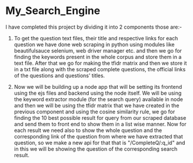 # My_Search_Engine

I have completed this project by dividing it into 2 components those are:-

1. To get the question text files, their title and respective links for each question we have done web scraping in python using modules like beautifulsauce selenium, 
web driver manager etc. and then we go for finding the keywords present in the whole corpus and store them in a text file. After that we go for making the tfidr matrix and then we store it in a txt file along with the scraped complete questions, the official links of the questions  and questions' titles.

2. Now we will be building up a node app that will be setting its frontend using the ejs files and backend using the node itself. We will be using the keyword extractor module (for the  search query) available in node and then we will be using the tfidr matrix that we have created in the previous component and using the cosine similarity rule, we go for finding the 10 best possible result for query from our scraped database and send them to front end to show them in a list wise manner. Now for each result we need also to show the whole question and the corresponding link of the question from where we have extracted that question, so we make a new api for that that is "/CompleteQ/:q_id" and in this we will be showing the question of the corresponding search result.   
